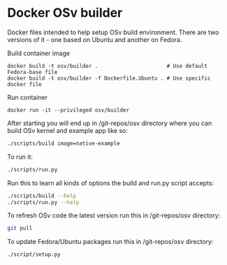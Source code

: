 # Docker OSv builder
Docker files intended to help setup OSv build environment.
There are two versions of it - one based on Ubuntu and another on Fedora.

Build container image
```
docker build -t osv/builder .                      # Use default Fedora-base file 
docker build -t osv/builder -f Dockerfile.Ubuntu . # Use specific docker file
```

Run container
```
docker run -it --privileged osv/builder
```

After starting you will end up in /git-repos/osv directory
where you can build OSv kernel and example app like so:
```bash
./scripts/build image=native-example
```

To run it:
```bash
./scripts/run.py
```

Run this to learn all kinds of options the build and run.py script accepts:
```bash
./scripts/build --help
./scripts/run.py --help
```

To refresh OSv code the latest version run this in /git-repos/osv directory:
```bash
git pull
```

To update Fedora/Ubuntu packages run this in /git-repos/osv directory:
```bash
./script/setup.py
```
